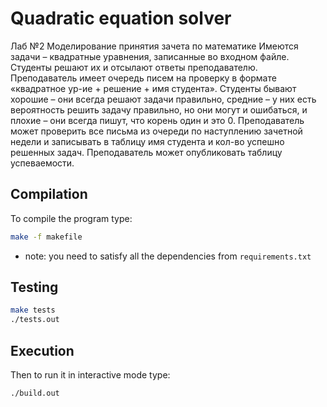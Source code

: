 # Quadratic equation solver

Лаб №2
Моделирование принятия зачета по математике
Имеются задачи – квадратные уравнения, записанные во входном файле. Студенты решают их и отсылают ответы преподавателю. Преподаватель имеет очередь писем на проверку в формате «квадратное ур-ие + решение + имя студента». Студенты бывают хорошие – они всегда решают задачи правильно, средние – у них есть вероятность решить задачу правильно, но они могут и ошибаться, и плохие – они всегда пишут, что корень один и это 0. Преподаватель может проверить все письма из очереди по наступлению зачетной недели и записывать в таблицу имя студента и кол-во успешно решенных задач. Преподаватель может опубликовать таблицу успеваемости.

## Compilation
To compile the program type:
```bash
make -f makefile
```
* note: you need to satisfy all the dependencies from `requirements.txt`
## Testing
```bash
make tests
./tests.out
```
## Execution
Then to run it in interactive mode type:
```bash
./build.out
```
